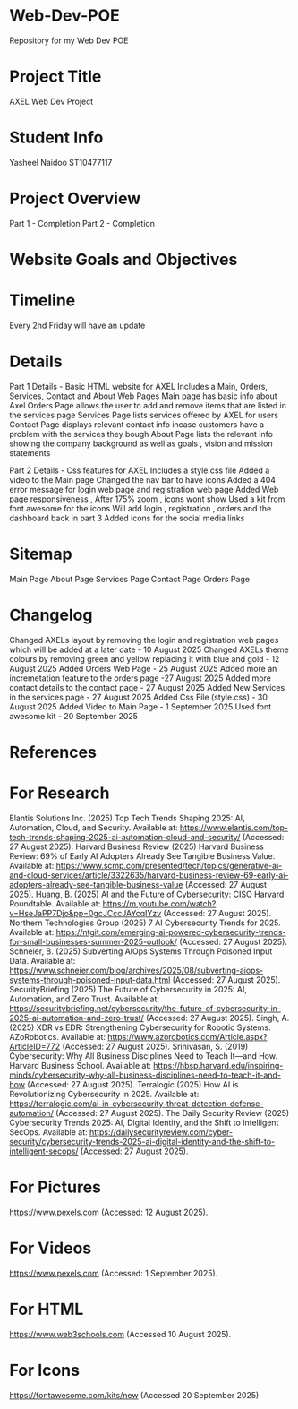 # Web-Dev-POE
Repository for my Web Dev POE

# Project Title
AXEL Web Dev Project

# Student Info
Yasheel Naidoo
ST10477117

# Project Overview
Part 1 - Completion
Part 2 - Completion


# Website Goals and Objectives

# Timeline 
Every 2nd Friday will have an update

# Details
Part 1 Details - Basic HTML website for AXEL 
Includes a Main, Orders, Services, Contact and About Web Pages
Main page has basic info about Axel 
Orders Page allows the user to add and remove items that are listed in the services page
Services Page lists services offered by AXEL for users
Contact Page displays relevant contact info incase customers have a problem with the services they bough
About Page lists the relevant info showing the company background as well as goals , vision and mission statements

Part 2 Details - Css features for AXEL
Includes a style.css file 
Added a video to the Main page 
Changed the nav bar to have icons 
Added a 404 error message for login web page and registration web page
Added Web page responsiveness , After 175% zoom , icons wont show
Used a kit from font awesome for the icons
Will add login , registration , orders and the dashboard back in part 3
Added icons for the social media links


# Sitemap
 Main Page
 About Page
 Services Page
 Contact Page
 Orders Page

# Changelog
Changed AXELs layout by removing the login and registration web pages which will be added at a later date - 10 August 2025
Changed AXELs theme colours by removing green and yellow replacing it with blue and gold - 12 August 2025
Added Orders Web Page - 25 August 2025
Added more an incremetation feature to the orders page -27 August 2025
Added more contact details to the contact page - 27 August 2025
Added New Services in the services page - 27 August 2025
Added Css File (style.css) - 30 August 2025
Added Video to Main Page - 1 September 2025
Used font awesome kit - 20 September 2025


# References
# For Research 
Elantis Solutions Inc. (2025) Top Tech Trends Shaping 2025: AI, Automation, Cloud, and Security. Available at: https://www.elantis.com/top-tech-trends-shaping-2025-ai-automation-cloud-and-security/ (Accessed: 27 August 2025).
Harvard Business Review (2025) Harvard Business Review: 69% of Early AI Adopters Already See Tangible Business Value. Available at: https://www.scmp.com/presented/tech/topics/generative-ai-and-cloud-services/article/3322635/harvard-business-review-69-early-ai-adopters-already-see-tangible-business-value (Accessed: 27 August 2025).
Huang, B. (2025) AI and the Future of Cybersecurity: CISO Harvard Roundtable. Available at: https://m.youtube.com/watch?v=HseJaPP7Djo&pp=0gcJCccJAYcqIYzv (Accessed: 27 August 2025).
Northern Technologies Group (2025) 7 AI Cybersecurity Trends for 2025. Available at: https://ntgit.com/emerging-ai-powered-cybersecurity-trends-for-small-businesses-summer-2025-outlook/ (Accessed: 27 August 2025).
Schneier, B. (2025) Subverting AIOps Systems Through Poisoned Input Data. Available at: https://www.schneier.com/blog/archives/2025/08/subverting-aiops-systems-through-poisoned-input-data.html (Accessed: 27 August 2025).
SecurityBriefing (2025) The Future of Cybersecurity in 2025: AI, Automation, and Zero Trust. Available at: https://securitybriefing.net/cybersecurity/the-future-of-cybersecurity-in-2025-ai-automation-and-zero-trust/ (Accessed: 27 August 2025).
Singh, A. (2025) XDR vs EDR: Strengthening Cybersecurity for Robotic Systems. AZoRobotics. Available at: https://www.azorobotics.com/Article.aspx?ArticleID=772 (Accessed: 27 August 2025).
Srinivasan, S. (2019) Cybersecurity: Why All Business Disciplines Need to Teach It—and How. Harvard Business School. Available at: https://hbsp.harvard.edu/inspiring-minds/cybersecurity-why-all-business-disciplines-need-to-teach-it-and-how (Accessed: 27 August 2025).
Terralogic (2025) How AI is Revolutionizing Cybersecurity in 2025. Available at: https://terralogic.com/ai-in-cybersecurity-threat-detection-defense-automation/ (Accessed: 27 August 2025).
The Daily Security Review (2025) Cybersecurity Trends 2025: AI, Digital Identity, and the Shift to Intelligent SecOps. Available at: https://dailysecurityreview.com/cyber-security/cybersecurity-trends-2025-ai-digital-identity-and-the-shift-to-intelligent-secops/ (Accessed: 27 August 2025).

# For Pictures
https://www.pexels.com (Accessed: 12 August 2025).
# For Videos
https://www.pexels.com (Accessed: 1 September 2025).
# For HTML
https://www.web3schools.com (Accessed 10 August 2025).
# For Icons
https://fontawesome.com/kits/new (Accessed 20 September 2025)




